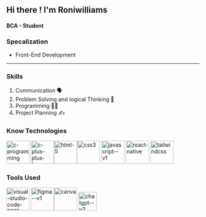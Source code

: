 ## Hi there ! I'm Roniwilliams 
#### BCA - Student
### Specalization
- Front-End Development
---
### Skills
1. Communication 🗣️
2. Problem Solving and logical Thinking 🤔
3. Programming 👨‍💻
4. Project Planning ✍️
### Know Technologies
<img width="60" height="60" src="https://img.icons8.com/color/48/c-programming.png" alt="c-programming"/> <img width="60" height="60" src="https://img.icons8.com/fluency/48/c-plus-plus-logo.png" alt="c-plus-plus-logo"/><img width="60" height="60" src="https://img.icons8.com/fluency/48/html-5.png" alt="html-5"/><img width="60" height="60" src="https://img.icons8.com/color/96/css3.png" alt="css3"/> <img width="60" height="60" src="https://img.icons8.com/color/96/javascript--v1.png" alt="javascript--v1"/> <img width="60" height="60" src="https://img.icons8.com/color/96/react-native.png" alt="react-native"/> <img width="60" height="60" src="https://img.icons8.com/color/48/tailwindcss.png" alt="tailwindcss"/>
### Tools Used
<img width="60" height="60" src="https://img.icons8.com/color/60/visual-studio-code-2019.png" alt="visual-studio-code-2019"/> <img width="60" height="60" src="https://img.icons8.com/color/48/figma--v1.png" alt="figma--v1"/><img width="60" height="60" src="https://img.icons8.com/fluency/60/canva.png" alt="canva"/> <img width="48" height="48" src="https://img.icons8.com/fluency/48/chatgpt--v2.png" alt="chatgpt--v2"/>


